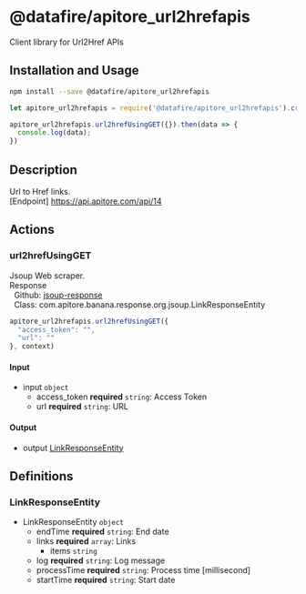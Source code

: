 # @datafire/apitore_url2hrefapis

Client library for Url2Href APIs

## Installation and Usage
```bash
npm install --save @datafire/apitore_url2hrefapis
```
```js
let apitore_url2hrefapis = require('@datafire/apitore_url2hrefapis').create();

apitore_url2hrefapis.url2hrefUsingGET({}).then(data => {
  console.log(data);
})
```

## Description

Url to Href links.<BR />[Endpoint] https://api.apitore.com/api/14

## Actions

### url2hrefUsingGET
Jsoup Web scraper.<BR />Response<BR />&nbsp; Github: <a href="https://github.com/keigohtr/apitore-response-parent/tree/master/jsoup-response">jsoup-response</a><BR />&nbsp; Class: com.apitore.banana.response.org.jsoup.LinkResponseEntity<BR />


```js
apitore_url2hrefapis.url2hrefUsingGET({
  "access_token": "",
  "url": ""
}, context)
```

#### Input
* input `object`
  * access_token **required** `string`: Access Token
  * url **required** `string`: URL

#### Output
* output [LinkResponseEntity](#linkresponseentity)



## Definitions

### LinkResponseEntity
* LinkResponseEntity `object`
  * endTime **required** `string`: End date
  * links **required** `array`: Links
    * items `string`
  * log **required** `string`: Log message
  * processTime **required** `string`: Process time [millisecond]
  * startTime **required** `string`: Start date


